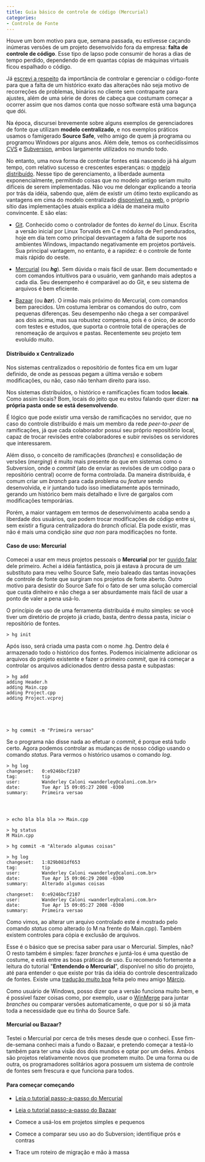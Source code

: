 ```yaml
---
title: Guia básico de controle de código (Mercurial)
categories:
- Controle de Fonte
---
```


Houve um bom motivo para que, semana passada, eu estivesse caçando inúmeras versões de um projeto desenvolvido fora da empresa: **falta de controle de código**. Esse tipo de lapso pode consumir de horas a dias de tempo perdido, dependendo de em quantas cópias de máquinas virtuais ficou espalhado o código.



Já [escrevi a respeito](http://www.caloni.com.br/guia-basico-de-controle-de-codigo-source-safe) da importância de controlar e gerenciar o código-fonte para que a falta de um histórico exato das alterações não seja motivo de recorreções de problemas, binários no cliente sem contraparte para ajustes, além de uma série de dores de cabeça que costumam começar a ocorrer assim que nos damos conta que nosso software está uma bagunça que dói.

Na época, discursei brevemente sobre alguns exemplos de gerenciadores de fonte que utilizam **modelo centralizado**, e nos exemplos práticos usamos o famigerado **Source Safe**, velho amigo de quem já programa ou programou Windows por alguns anos. Além dele, temos os conhecidíssimos [CVS](http://www.nongnu.org/cvs/) e [Subversion](http://subversion.tigris.org/), ambos largamente utilizados no mundo todo.

No entanto, uma nova forma de controlar fontes está nascendo já há algum tempo, com relativo sucesso e crescentes esperanças: o [modelo distribuído](http://en.wikipedia.org/wiki/Distributed_revision_control). Nesse tipo de gerenciamento, a liberdade aumenta exponencialmente, permitindo coisas que no modelo antigo seriam muito difíceis de serem implementadas. Não vou me delongar explicando a teoria por trás da idéia, sabendo que, além de existir um ótimo texto explicando as vantagens em cima do modelo centralizado [disponível na web](http://ianclatworthy.files.wordpress.com/2007/10/dvcs-why-and-how3.pdf), o próprio sítio das implementações atuais explica a idéia de maneira muito convincente. E são elas:



	
  * [Git](http://git.or.cz/). Conhecido como o controlador de fontes do _kernel_ do Linux. Escrita a versão inicial por Linux Torvalds em C e módulos de Perl pendurados, hoje em dia tem como principal desvantagem a falta de suporte nos ambientes Windows, impactando negativamente em projetos portáveis. Sua principal vantagem, no entanto, é a rapidez: é o controle de fonte mais rápido do oeste.

	
  * [Mercurial](http://www.selenic.com/mercurial/wiki/) (ou _**hg**_). Sem dúvida o mais fácil de usar. Bem documentado e com comandos intuitivos para o usuário, vem ganhando mais adeptos a cada dia. Seu desempenho é comparável ao do Git, e seu sistema de arquivos é bem eficiente.

	
  * [Bazaar](http://bazaar-vcs.org/) (ou _**bzr**_). O irmão mais próximo do Mercurial, com comandos bem parecidos. Um costuma lembrar os comandos do outro, com pequenas diferenças. Seu desempenho não chega a ser comparável aos dois acima, mas sua robustez compensa, pois é o único, de acordo com testes e estudos, que suporta o controle total de operações de renomeação de arquivos e pastas. Recentemente seu projeto tem evoluído muito.




#### Distribuído x Centralizado


Nos sistemas centralizados o repositório de fontes fica em um lugar definido, de onde as pessoas pegam a última versão e sobem modificações, ou não, caso não tenham direito para isso.

Nos sistemas distribuídos, o histórico e ramificações ficam todos **locais**. Como assim locais? Bom, locais do jeito que eu estou falando quer dizer: **na própria pasta onde se está desenvolvendo**.

É lógico que pode existir uma versão de ramificações no servidor, que no caso do controle distribuído é mais um membro da rede _peer-to-peer_ de ramificações, já que cada colaborador possui seu próprio repositório local, capaz de trocar revisões entre colaboradores e subir revisões os servidores que interessarem.

Além disso, o conceito de ramificações (_branches_) e consolidação de versões (_merging_) é muito mais presente do que em sistemas como o Subversion, onde o _commit_ (ato de enviar as revisões de um código para o repositório central) ocorre de forma controlada. Da maneira distribuída, é comum criar um _branch_ para cada problema ou _feature_ sendo desenvolvida, e ir juntando tudo isso imediatamente após terminado, gerando um histórico bem mais detalhado e livre de gargalos com modificações temporárias.

Porém, a maior vantagem em termos de desenvolvimento acaba sendo a liberdade dos usuários, que podem trocar modificações de código entre si, sem existir a figura centralizadora do _branch_ oficial. Ela pode existir, mas não é mais uma condição _sine qua non_ para modificações no fonte.


#### Caso de uso: Mercurial


Comecei a usar em meus projetos pessoais o **Mercurial** por ter [ouvido falar](http://www.evilbitz.com/2007/11/04/an-approach-to-revision-control-your-documents/) dele primeiro. Achei a idéia fantástica, pois já estava à procura de um substituto para meu velho Source Safe, meio baleado das tantas inovações de controle de fonte que surgiram nos projetos de fonte aberto. Outro motivo para desistir do Source Safe foi o fato de ser uma solução comercial que custa dinheiro e não chega a ser absurdamente mais fácil de usar a ponto de valer a pena usá-lo.

O princípio de uso de uma ferramenta distribuída é muito simples: se você tiver um diretório de projeto já criado, basta, dentro dessa pasta, iniciar o repositório de fontes.

    
    > hg init


Após isso, será criada uma pasta com o nome .hg. Dentro dela é armazenado todo o histórico dos fontes. Podemos inicialmente adicionar os arquivos do projeto existente e fazer o primeiro _commit_, que irá começar a controlar os arquivos adicionados dentro dessa pasta e subpastas:

    
    > hg add
    adding Header.h
    adding Main.cpp
    adding Project.cpp
    adding Project.vcproj



    
    
    > hg commit -m "Primeira versao"


Se o programa não disse nada ao efetuar o _commit_, é porque está tudo certo. Agora podemos controlar as mudanças de nosso código usando o comando _status_. Para vermos o histórico usamos o comando _log_.

    
    > hg log
    changeset:   0:e9246bcf2107
    tag:         tip
    user:        Wanderley Caloni <wanderley@caloni.com.br>
    date:        Tue Apr 15 09:05:27 2008 -0300
    summary:     Primeira versao



    
    > echo bla bla bla >> Main.cpp
    
    > hg status
    M Main.cpp
    
    > hg commit -m "Alterado algumas coisas"
    
    > hg log
    changeset:   1:829b081df653
    tag:         tip
    user:        Wanderley Caloni <wanderley@caloni.com.br>
    date:        Tue Apr 15 09:06:29 2008 -0300
    summary:     Alterado algumas coisas
    
    changeset:   0:e9246bcf2107
    user:        Wanderley Caloni <wanderley@caloni.com.br>
    date:        Tue Apr 15 09:05:27 2008 -0300
    summary:     Primeira versao


Como vimos, ao alterar um arquivo controlado este é mostrado pelo comando _status_ como alterado (o M na frente do Main.cpp). Também existem controles para cópia e exclusão de arquivos.

Esse é o básico que se precisa saber para usar o Mercurial. Simples, não? O resto também é simples: fazer _branches_ e juntá-los é uma questão de costume, e está entre as boas práticas de uso. Eu recomendo fortemente a leitura do tutorial "**Entendendo o Mercurial**", disponível no sítio do projeto, até para entender o que existe por trás da idéia do controle descentralizado de fontes. Existe uma [tradução muito boa](http://www.selenic.com/mercurial/wiki/index.cgi/BrazilianPortugueseUnderstandingMercurial) feita pelo meu amigo [Márcio](http://marcioandreyoliveira.blogspot.com/).

Como usuário de Windows, posso dizer que a versão funciona muito bem, e é possível fazer coisas como, por exemplo, usar o [WinMerge](http://winmerge.org/) para juntar _branches_ ou comparar versões automaticamente, o que por si só já mata toda a necessidade que eu tinha do Source Safe.


#### Mercurial ou Bazaar?


Testei o Mercurial por cerca de três meses desde que o conheci. Esse fim-de-semana conheci mais a fundo o Bazaar, e pretendo começar a testá-lo também para ter uma visão dos dois mundos e optar por um deles. Ambos são projetos relativamente novos que prometem muito. De uma forma ou de outra, os programadores solitários agora possuem um sistema de controle de fontes sem frescura e que funciona para todos.


#### Para começar começando





	
  * [Leia o tutorial passo-a-passo do Mercurial](http://www.selenic.com/mercurial/wiki/index.cgi/BrazilianPortugueseTutorial)

	
  * [Leia o tutorial passo-a-passo do Bazaar](http://doc.bazaar-vcs.org/bzr.dev/en/mini-tutorial/index.html)

	
  * Comece a usá-los em projetos simples e pequenos

	
  * Comece a comparar seu uso ao do Subversion; identifique prós e contras

	
  * Trace um roteiro de migração e mão à massa


